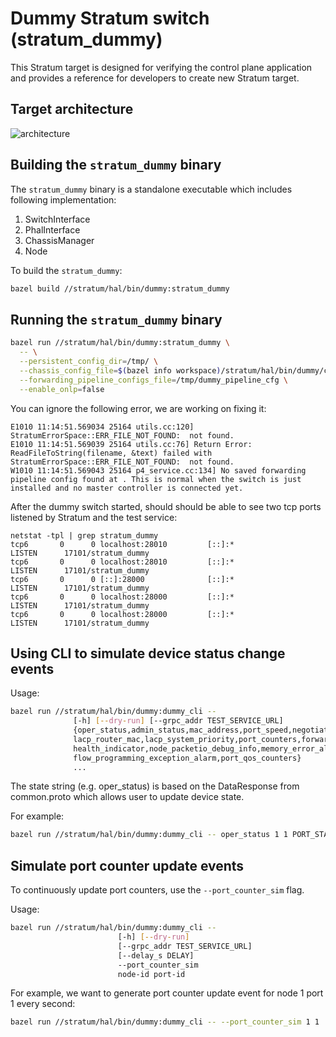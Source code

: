 <!--
Copyright 2018-present Open Networking Foundation

SPDX-License-Identifier: Apache-2.0
-->

Dummy Stratum switch (stratum_dummy)
====

This Stratum target is designed for verifying the control plane application and provides a reference for developers to create new Stratum target.

## Target architecture
![architecture](arch.svg)

## Building the `stratum_dummy` binary

The `stratum_dummy` binary is a standalone executable which includes following implementation:

1. SwitchInterface
2. PhalInterface
3. ChassisManager
4. Node

To build the `stratum_dummy`:

```bash
bazel build //stratum/hal/bin/dummy:stratum_dummy
```

## Running the `stratum_dummy` binary

```bash
bazel run //stratum/hal/bin/dummy:stratum_dummy \
  -- \
  --persistent_config_dir=/tmp/ \
  --chassis_config_file=$(bazel info workspace)/stratum/hal/bin/dummy/chassis_config.pb.txt \
  --forwarding_pipeline_configs_file=/tmp/dummy_pipeline_cfg \
  --enable_onlp=false
```

You can ignore the following error, we are working on fixing it:

```
E1010 11:14:51.569034 25164 utils.cc:120] StratumErrorSpace::ERR_FILE_NOT_FOUND:  not found.
E1010 11:14:51.569039 25164 utils.cc:76] Return Error: ReadFileToString(filename, &text) failed with StratumErrorSpace::ERR_FILE_NOT_FOUND:  not found.
W1010 11:14:51.569043 25164 p4_service.cc:134] No saved forwarding pipeline config found at . This is normal when the switch is just installed and no master controller is connected yet.
```

After the dummy switch started, should should be able to see two tcp ports listened by Stratum and the test service:

```
netstat -tpl | grep stratum_dummy
tcp6       0      0 localhost:28010         [::]:*                  LISTEN      17101/stratum_dummy
tcp6       0      0 localhost:28010         [::]:*                  LISTEN      17101/stratum_dummy
tcp6       0      0 [::]:28000              [::]:*                  LISTEN      17101/stratum_dummy
tcp6       0      0 localhost:28000         [::]:*                  LISTEN      17101/stratum_dummy
tcp6       0      0 localhost:28000         [::]:*                  LISTEN      17101/stratum_dummy
```

## Using CLI to simulate device status change events

Usage:

```bash
bazel run //stratum/hal/bin/dummy:dummy_cli --
              [-h] [--dry-run] [--grpc_addr TEST_SERVICE_URL]
              {oper_status,admin_status,mac_address,port_speed,negotiated_port_speed,
              lacp_router_mac,lacp_system_priority,port_counters,forwarding_viability,
              health_indicator,node_packetio_debug_info,memory_error_alarm,
              flow_programming_exception_alarm,port_qos_counters}
              ...
```

The state string (e.g. oper_status) is based on the DataResponse from common.proto which allows user to update device state.

For example:

```bash
bazel run //stratum/hal/bin/dummy:dummy_cli -- oper_status 1 1 PORT_STATE_DOWN
```

## Simulate port counter update events

To continuously update port counters, use the `--port_counter_sim` flag.

Usage:
```bash
bazel run //stratum/hal/bin/dummy:dummy_cli --
                        [-h] [--dry-run]
                        [--grpc_addr TEST_SERVICE_URL]
                        [--delay_s DELAY]
                        --port_counter_sim
                        node-id port-id
```

For example, we want to generate port counter update event for node 1 port 1 every second:

```bash
bazel run //stratum/hal/bin/dummy:dummy_cli -- --port_counter_sim 1 1
```
